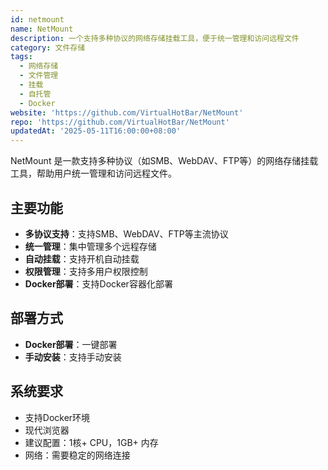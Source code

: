 ```yaml
---
id: netmount
name: NetMount
description: 一个支持多种协议的网络存储挂载工具，便于统一管理和访问远程文件
category: 文件存储
tags:
  - 网络存储
  - 文件管理
  - 挂载
  - 自托管
  - Docker
website: 'https://github.com/VirtualHotBar/NetMount'
repo: 'https://github.com/VirtualHotBar/NetMount'
updatedAt: '2025-05-11T16:00:00+08:00'
---
```


NetMount 是一款支持多种协议（如SMB、WebDAV、FTP等）的网络存储挂载工具，帮助用户统一管理和访问远程文件。

## 主要功能

- **多协议支持**：支持SMB、WebDAV、FTP等主流协议
- **统一管理**：集中管理多个远程存储
- **自动挂载**：支持开机自动挂载
- **权限管理**：支持多用户权限控制
- **Docker部署**：支持Docker容器化部署

## 部署方式

- **Docker部署**：一键部署
- **手动安装**：支持手动安装

## 系统要求

- 支持Docker环境
- 现代浏览器
- 建议配置：1核+ CPU，1GB+ 内存
- 网络：需要稳定的网络连接 